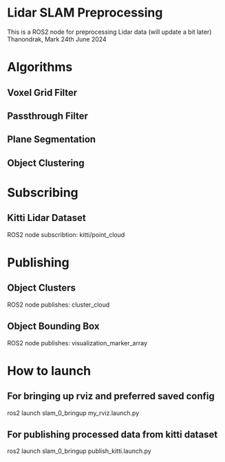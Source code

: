 # Lidar SLAM Preprocessing
This is a ROS2 node for preprocessing Lidar data
(will update a bit later)
Thanondrak, Mark
24th June 2024
# Algorithms
## Voxel Grid Filter
## Passthrough Filter
## Plane Segmentation
## Object Clustering
# Subscribing
## Kitti Lidar Dataset
ROS2 node subscribtion: kitti/point_cloud
# Publishing
## Object Clusters
ROS2 node publishes: cluster_cloud
## Object Bounding Box
ROS2 node publishes: visualization_marker_array
# How to launch
## For bringing up rviz and preferred saved config 
ros2 launch slam_0_bringup my_rviz.launch.py 
## For publishing processed data from kitti dataset
ros2 launch slam_0_bringup publish_kitti.launch.py 

